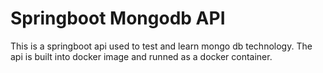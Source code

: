 # Springboot Mongodb API
This is a springboot api used to test and learn mongo db technology. The api is built into docker image and runned as a docker container.
